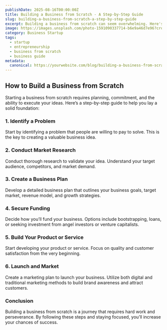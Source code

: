 ```yaml
---
publishDate: 2025-08-16T00:00:00Z
title: Building a Business from Scratch - A Step-by-Step Guide
slug: building-a-business-from-scratch-a-step-by-step-guide
excerpt: Building a business from scratch can seem overwhelming. Here's a detailed, step-by-step guide to help you start your entrepreneurial journey.
image: https://images.unsplash.com/photo-1591090337714-b6e9a46d7e96?crop=entropy&cs=tinysrgb&fit=max&ixid=MnwzNjQzOXwwfDF8c2VhcmNofDg1fHxiYXNlZCBpbi1mYWN0b3J5fGVufDB8fHx8fDE2NzYzNzYyMzA&ixlib=rb-1.2.1&q=80&w=1080
category: Business Startup
tags:
  - startup
  - entrepreneurship
  - business from scratch
  - business guide
metadata:
  canonical: https://yourwebsite.com/blog/building-a-business-from-scratch-a-step-by-step-guide
---
```


## How to Build a Business from Scratch

Starting a business from scratch requires planning, commitment, and the ability to execute your ideas. Here’s a step-by-step guide to help you lay a solid foundation:

### 1. **Identify a Problem**  
Start by identifying a problem that people are willing to pay to solve. This is the key to creating a valuable business idea.

### 2. **Conduct Market Research**  
Conduct thorough research to validate your idea. Understand your target audience, competitors, and market demand.

### 3. **Create a Business Plan**  
Develop a detailed business plan that outlines your business goals, target market, revenue model, and growth strategies.

### 4. **Secure Funding**  
Decide how you’ll fund your business. Options include bootstrapping, loans, or seeking investment from angel investors or venture capitalists.

### 5. **Build Your Product or Service**  
Start developing your product or service. Focus on quality and customer satisfaction from the very beginning.

### 6. **Launch and Market**  
Create a marketing plan to launch your business. Utilize both digital and traditional marketing methods to build brand awareness and attract customers.

### Conclusion  
Building a business from scratch is a journey that requires hard work and perseverance. By following these steps and staying focused, you’ll increase your chances of success.
